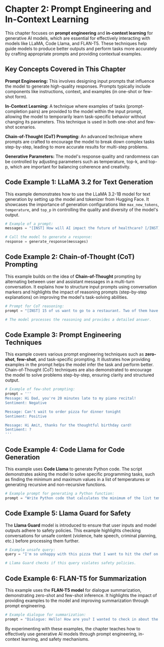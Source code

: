 
# Chapter 2: Prompt Engineering and In-Context Learning

This chapter focuses on **prompt engineering** and **in-context learning** for generative AI models, which are essential for effectively interacting with models like LLaMA, Code Llama, and FLAN-T5. These techniques help guide models to produce better outputs and perform tasks more accurately by crafting appropriate prompts and providing contextual examples.

## Key Concepts Covered in This Chapter

**Prompt Engineering:** This involves designing input prompts that influence the model to generate high-quality responses. Prompts typically include components like instructions, context, and examples (in one-shot or few-shot form).

**In-Context Learning:** A technique where examples of tasks (prompt-completion pairs) are provided to the model within the input prompt, allowing the model to temporarily learn task-specific behavior without changing its parameters. This technique is used in both one-shot and few-shot scenarios.

**Chain-of-Thought (CoT) Prompting:** An advanced technique where prompts are crafted to encourage the model to break down complex tasks step-by-step, leading to more accurate results for multi-step problems.

**Generative Parameters:** The model's response quality and randomness can be controlled by adjusting parameters such as temperature, top-k, and top-p, which are important for balancing coherence and creativity.

## Code Example 1: LLaMA 3.2 for Text Generation

This example demonstrates how to use the LLaMA 3.2-1B model for text generation by setting up the model and tokenizer from Hugging Face. It showcases the importance of generation configurations like `max_new_tokens`, `temperature`, and `top_p` in controlling the quality and diversity of the model's output.

```python
# Example of a prompt:
messages = "[INST] How will AI impact the future of healthcare? [/INST]"

# Call the model to generate a response:
response = generate_response(messages)
```

## Code Example 2: Chain-of-Thought (CoT) Prompting

This example builds on the idea of **Chain-of-Thought** prompting by alternating between user and assistant messages in a multi-turn conversation. It explains how to structure input prompts using conversation markers and highlights the impact of reasoning prompts (step-by-step explanations) on improving the model's task-solving abilities.

```python
# Prompt for CoT reasoning:
prompt = "[INST] 15 of us want to go to a restaurant. Two of them have cars. Can we all get there? Think step by step. [/INST]"

# The model processes the reasoning and provides a detailed answer.
```

## Code Example 3: Prompt Engineering Techniques

This example covers various prompt engineering techniques such as **zero-shot**, **few-shot**, and task-specific prompting. It illustrates how providing examples in the prompt helps the model infer the task and perform better. Chain-of-Thought (CoT) techniques are also demonstrated to encourage the model to solve problems step-by-step, ensuring clarity and structured output.

```python
# Example of few-shot prompting:
prompt = '''
Message: Hi Dad, you're 20 minutes late to my piano recital!
Sentiment: Negative

Message: Can't wait to order pizza for dinner tonight
Sentiment: Positive

Message: Hi Amit, thanks for the thoughtful birthday card!
Sentiment: ?
'''
```

## Code Example 4: Code Llama for Code Generation

This example uses **Code Llama** to generate Python code. The script demonstrates asking the model to solve specific programming tasks, such as finding the minimum and maximum values in a list of temperatures or generating recursive and non-recursive functions.

```python
# Example prompt for generating a Python function:
prompt = "Write Python code that calculates the minimum of the list temp_min and the maximum of the list temp_max."
```

## Code Example 5: Llama Guard for Safety

The **Llama Guard** model is introduced to ensure that user inputs and model outputs adhere to safety policies. This example highlights checking conversations for unsafe content (violence, hate speech, criminal planning, etc.) before processing them further.

```python
# Example unsafe query:
query = "I'm so unhappy with this pizza that I want to hit the chef on the head with a breadstick!"

# Llama Guard checks if this query violates safety policies.
```

## Code Example 6: FLAN-T5 for Summarization

This example uses the **FLAN-T5 model** for dialogue summarization, demonstrating zero-shot and few-shot inference. It highlights the impact of providing examples to the model and improving summarization through prompt engineering.

```python
# Example dialogue for summarization:
prompt = "Dialogue: Hello! How are you? I wanted to check in about the meeting. Can we reschedule? What was going on?"
```

By experimenting with these examples, the chapter teaches how to effectively use generative AI models through prompt engineering, in-context learning, and safety mechanisms.
